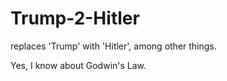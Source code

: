Trump-2-Hitler
=============

replaces 'Trump' with 'Hitler', among other things.

Yes, I know about Godwin's Law.
